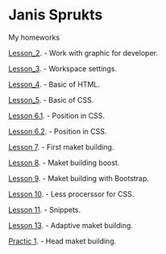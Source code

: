# Janis Sprukts
My homeworks

[Lesson_2](janissweb.github.io/lesson_2/img/).     - Work with graphic for developer.

[Lesson_3](janissweb.github.io/lesson_3/img/).     - Workspace settings.

[Lesson_4](https://janissweb.github.io/Lesson_4/).     - Basic of HTML.

[Lesson_5](https://janissweb.github.io/Lesson_5/).     - Basic of CSS.

[Lesson 6.1](https://janissweb.github.io/Lesson_6.1/). - Position in CSS.

[Lesson 6.2](https://janissweb.github.io/Lesson_6.2/). - Position in CSS.

[Lesson 7](https://janissweb.github.io/Lesson_7/). - First maket building.

[Lesson 8](https://janissweb.github.io/Lesson_8/). - Maket building boost.

[Lesson 9](https://janissweb.github.io/Lesson_9/). - Maket building with Bootstrap.

[Lesson 10](https://janissweb.github.io/lesson_10/). - Less procerssor for CSS.

[Lesson 11](https://janissweb.github.io/lesson_11/). - Snippets.

[Lesson 13](https://janissweb.github.io/Lesson_13/). - Adaptive maket building.

[Practic 1](https://janissweb.github.io/Practic_1/). - Head maket building.
